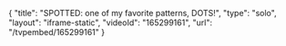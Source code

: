 {
    "title": "SPOTTED: one of my favorite patterns, DOTS!",
    "type": "solo",
    "layout": "iframe-static",
    "videoId": "165299161",
    "url": "\/tvpembed\/165299161"
}